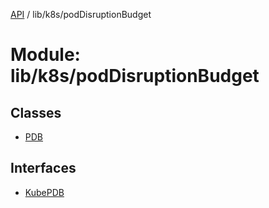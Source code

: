 [API](../API.md) / lib/k8s/podDisruptionBudget

# Module: lib/k8s/podDisruptionBudget

## Classes

- [PDB](../classes/lib_k8s_podDisruptionBudget.PDB.md)

## Interfaces

- [KubePDB](../interfaces/lib_k8s_podDisruptionBudget.KubePDB.md)
